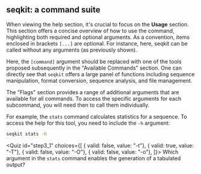 <script> 
  import Quiz from "components/Quiz.svelte"; 
  import Execute from "components/Execute.svelte"; 
</script> 

## seqkit: a command suite

When viewing the help section, it's crucial to focus on the **Usage** section. This section offers a concise overview of how to use the command, highlighting both required and optional arguments. As a convention, items enclosed in brackets `[...]` are optional. For instance, here, seqkit can be called without any arguments (as previously shown).

Here, the `[command]` argument  should be replaced with one of the tools proposed subsequently in the "Available Commands" section. One can directly see that `seqkit` offers a large panel of functions including sequence manipulation, format conversion, sequence analysis, and file management. 	

The "Flags" section provides a range of additional arguments that are available for all commands. To access the specific arguments for each subcommand, you will need then to call them individually.

For example, the `stats` command calculates statistics for a sequence. To access the help for this tool, you need to include the `-h` argument:

```bash
seqkit stats -h
```

<Quiz id="step3_1" choices={[
         { valid: false, value: "-t"},
         { valid: true, value: "-T"},
         { valid: false, value: "-O"},
	 { valid: false, value: "-o"},
]}>
        <span slot="prompt">
	Which argument in the `stats` command enables the generation of a tabulated output?
        </span>
</Quiz>


